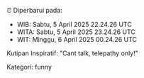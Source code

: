 ⏰ Diperbarui pada:
- WIB: Sabtu, 5 April 2025 22.24.26 UTC
- WITA: Sabtu, 5 April 2025 23.24.26 UTC
- WIT: Minggu, 6 April 2025 00.24.26 UTC

Kutipan Inspiratif:
"Cant talk, telepathy only!"


Kategori: funny

